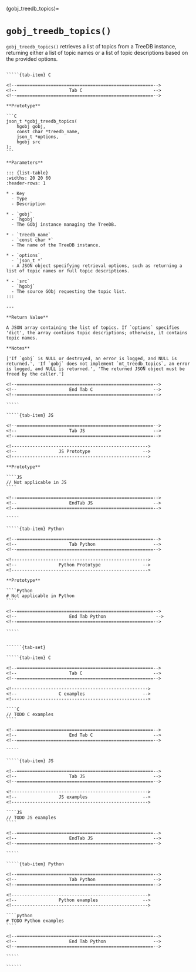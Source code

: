 <!-- ============================================================== -->
(gobj_treedb_topics)=
# `gobj_treedb_topics()`
<!-- ============================================================== -->

`gobj_treedb_topics()` retrieves a list of topics from a TreeDB instance, returning either a list of topic names or a list of topic descriptions based on the provided options.

<!------------------------------------------------------------>
<!--                    Prototypes                          -->
<!------------------------------------------------------------>

``````{tab-set}

`````{tab-item} C

<!--====================================================-->
<!--                    Tab C                           -->
<!--====================================================-->

**Prototype**

```C
json_t *gobj_treedb_topics(
    hgobj gobj,
    const char *treedb_name,
    json_t *options,
    hgobj src
);
```

**Parameters**

::: {list-table}
:widths: 20 20 60
:header-rows: 1

* - Key
  - Type
  - Description

* - `gobj`
  - `hgobj`
  - The GObj instance managing the TreeDB.

* - `treedb_name`
  - `const char *`
  - The name of the TreeDB instance.

* - `options`
  - `json_t *`
  - A JSON object specifying retrieval options, such as returning a list of topic names or full topic descriptions.

* - `src`
  - `hgobj`
  - The source GObj requesting the topic list.
:::

---

**Return Value**

A JSON array containing the list of topics. If `options` specifies 'dict', the array contains topic descriptions; otherwise, it contains topic names.

**Notes**

['If `gobj` is NULL or destroyed, an error is logged, and NULL is returned.', 'If `gobj` does not implement `mt_treedb_topics`, an error is logged, and NULL is returned.', 'The returned JSON object must be freed by the caller.']

<!--====================================================-->
<!--                    End Tab C                       -->
<!--====================================================-->

`````

`````{tab-item} JS

<!--====================================================-->
<!--                    Tab JS                          -->
<!--====================================================-->

<!---------------------------------------------------->
<!--                JS Prototype                    -->
<!---------------------------------------------------->

**Prototype**

````JS
// Not applicable in JS
````

<!--====================================================-->
<!--                    EndTab JS                       -->
<!--====================================================-->

`````

`````{tab-item} Python

<!--====================================================-->
<!--                    Tab Python                      -->
<!--====================================================-->

<!---------------------------------------------------->
<!--                Python Prototype                -->
<!---------------------------------------------------->

**Prototype**

````Python
# Not applicable in Python
````

<!--====================================================-->
<!--                    End Tab Python                   -->
<!--====================================================-->

`````

``````

<!------------------------------------------------------------>
<!--                    Examples                            -->
<!------------------------------------------------------------>

```````{dropdown} Examples

``````{tab-set}

`````{tab-item} C

<!--====================================================-->
<!--                    Tab C                           -->
<!--====================================================-->

<!---------------------------------------------------->
<!--                C examples                      -->
<!---------------------------------------------------->

````C
// TODO C examples
````

<!--====================================================-->
<!--                    End Tab C                       -->
<!--====================================================-->

`````

`````{tab-item} JS

<!--====================================================-->
<!--                    Tab JS                          -->
<!--====================================================-->

<!---------------------------------------------------->
<!--                JS examples                     -->
<!---------------------------------------------------->

````JS
// TODO JS examples
````

<!--====================================================-->
<!--                    EndTab JS                       -->
<!--====================================================-->

`````

`````{tab-item} Python

<!--====================================================-->
<!--                    Tab Python                      -->
<!--====================================================-->

<!---------------------------------------------------->
<!--                Python examples                 -->
<!---------------------------------------------------->

````python
# TODO Python examples
````

<!--====================================================-->
<!--                    End Tab Python                  -->
<!--====================================================-->

`````

``````

```````

